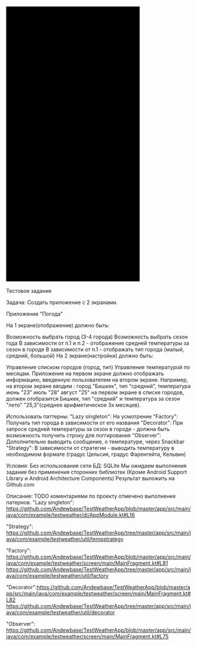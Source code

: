 

![](https://github.com/Andewbase/TestWeatherApp/blob/master/weather_record.gif)

Тестовое задание

Задача: Создать приложение с 2 экранами.

Приложение "Погода"

На 1 экране(отображение) должно быть:

Возможность выбрать город (3-4 города)
Возможность выбрать сезон года
В зависимости от п.1 и п.2 - отображение средней температуры за сезон в городе
В зависимости от п.1 - отображать тип города (малый, средний, большой)
На 2 экране(настройки) должно быть:

Управление списком городов (город, тип)
Управление температурой по месяцам.
Приложение на первом экране должно отображать информацию, введенную пользователем на втором экране. Например, на втором экране вводим : город "Бишкек", тип "средний", температура июнь "23" июль "28" август "25" на первом экране в списке городов, должен отобразится Бишкек, тип "средний" и температура за сезон "лето" "25,3"(среднее арифметическое 3х месяцев).

Использовать паттерны: "Lazy singleton": На усмотрение "Factory": Получать тип города в зависимости от его названия "Decorator": При запросе средней температуры за сезон в городе - должна быть возможность получить строку для логгирования "Observer": Дополнительно выводить сообщение, о температуре, через Snackbar "Strategy": В зависимости от стратегии - выводить температуру в необходимом формате (градус Цельсия, градус Фаренгейта, Кельвин)

Условия: Без использования сети БД: SQLite Мы ожидаем выполнения задания без применения сторонних библиотек (Кроме Android Support Library и Android Architecture Components) Результат выложить на Github.com

Описание:
TODO коментариями по проекту отмечено выполнение патернов.
"Lazy singleton": https://github.com/Andewbase/TestWeatherApp/blob/master/app/src/main/java/com/example/testweather/di/AppModule.kt#L16

"Strategy": https://github.com/Andewbase/TestWeatherApp/tree/master/app/src/main/java/com/example/testweather/util/tempstrategy

"Factory": https://github.com/Andewbase/TestWeatherApp/blob/master/app/src/main/java/com/example/testweather/screen/main/MainFragment.kt#L81
https://github.com/Andewbase/TestWeatherApp/tree/master/app/src/main/java/com/example/testweather/util/factory

"Decorator":https://github.com/Andewbase/TestWeatherApp/blob/master/app/src/main/java/com/example/testweather/screen/main/MainFragment.kt#L82
https://github.com/Andewbase/TestWeatherApp/tree/master/app/src/main/java/com/example/testweather/util/decorator

"Observer": https://github.com/Andewbase/TestWeatherApp/blob/master/app/src/main/java/com/example/testweather/screen/main/MainFragment.kt#L75
